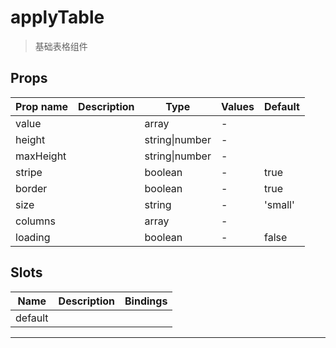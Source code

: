 # applyTable

> 基础表格组件

## Props

| Prop name | Description | Type           | Values | Default |
| --------- | ----------- | -------------- | ------ | ------- |
| value     |             | array          | -      |         |
| height    |             | string\|number | -      |         |
| maxHeight |             | string\|number | -      |         |
| stripe    |             | boolean        | -      | true    |
| border    |             | boolean        | -      | true    |
| size      |             | string         | -      | 'small' |
| columns   |             | array          | -      |         |
| loading   |             | boolean        | -      | false   |

## Slots

| Name    | Description | Bindings |
| ------- | ----------- | -------- |
| default |             | <br>     |

---
